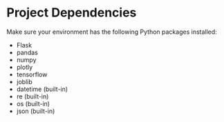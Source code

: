 #  Project Dependencies

Make sure your environment has the following Python packages installed:

- Flask
- pandas
- numpy
- plotly
- tensorflow
- joblib
- datetime (built-in)
- re (built-in)
- os (built-in)
- json (built-in)
